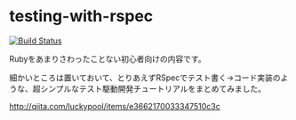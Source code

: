 testing-with-rspec
==================

[![Build Status](https://travis-ci.org/luckypool/testing-with-rspec.png?branch=master)](https://travis-ci.org/luckypool/testing-with-rspec)

Rubyをあまりさわったことない初心者向けの内容です。

細かいところは置いておいて、とりあえずRSpecでテスト書く→コード実装のような、超シンプルなテスト駆動開発チュートリアルをまとめてみました。


http://qiita.com/luckypool/items/e3662170033347510c3c
